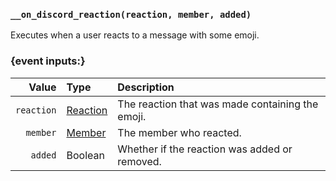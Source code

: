 ### `__on_discord_reaction(reaction, member, added)`

Executes when a user reacts to a message with some emoji.


### {event inputs:}

|      Value | Type                            | Description                                      |
|-----------:|:--------------------------------|:-------------------------------------------------|
| `reaction` | [Reaction](/values/reaction.md) | The reaction that was made containing the emoji. |
|   `member` | [Member](/values/member.md)     | The member who reacted.                          |
|    `added` | Boolean                         | Whether if the reaction was added or removed.    |